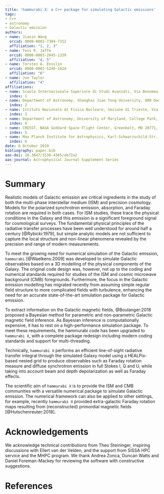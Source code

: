 ```yaml
---
title: 'hammurabi X: a C++ package for simulating Galactic emissions'
tags:
- C++
- astronomy
- Galactic emission
authors:
- name: Jiaxin Wang
  orcid: 0000-0002-7384-7152
  affiliation: "1, 2, 3"
- name: Tess R. Jaffe
  orcid: 0000-0003-2645-1339
  affiliation: "4, 5"
- name: Torsten A. Ensslin
  orcid: 0000-0001-5246-1624
  affiliation: "6"
- name: Joe Taylor
  affiliation: "4"
affiliations:
- name: Scuola Internazionale Superiore di Studi Avanzati, Via Bonomea 265, 34136 Trieste, Italy
  index: 1
- name: Department of Astronomy, Shanghai Jiao Tong University, 800 Dongchuan Road, 200240 Shanghai, China
  index: 2
- name: Istituto Nazionale di Fisica Nucleare, Sezione di Trieste, Via Bonomea 265, 34136 Trieste, Italy
  index: 3
- name: Department of Astronomy, University of Maryland, College Park, MD, 20742, USA
  index: 4
- name: CRESST, NASA Goddard Space Flight Center, Greenbelt, MD 20771, USA
  index: 5
- name: Max Planck Institute for Astrophysics, Karl-Schwarzschild-Str. 1, D-85741 Garching, Germany
  index: 6
date: 6 October 2019
bibliography: paper.bib
aas-doi: 10.3847/1538-4365/ab72a2
aas-journal: Astrophysical Journal Supplement Series
---
```


# Summary

Realistic models of Galactic emission are critical ingredients in the study of both the 
multi-phase interstellar medium (ISM) and precision cosmology. 
Models for the polarized synchrotron emission, absorption, and Faraday rotation are 
required in both cases. 
For ISM studies, these trace the physical conditions in the Galaxy and this emission is a 
significant foreground signal for cosmological surveys. 
The fundamental physical principles of the radiative transfer processes have been well 
understood for around half a century [@Rybicki:1979], but simple analytic models are not 
sufficient to capture the local structure and non-linear phenomena revealed by the 
precision and range of modern measurements.

To meet the growing need for numerical simulation of the Galactic emission, ``hammurabi`` 
[@Waelkens:2009] was developed to simulate Galactic observables based on a 3D 
modelling of the  physical components of the Galaxy.
The original code design was, however, not up to the coding and numerical standards 
required for studies of the ISM and cosmic microwave background (CMB) foregrounds.
Furthermore, the focus in the Galactic emission modelling has migrated recently 
from assuming simple regular field structure to more complicated fields with turbulence, 
enhancing the need for an accurate state-of-the-art simulation package for Galactic emission.

To extract information on the Galactic magnetic fields,
@Boulanger:2018 proposed a Bayesian method for parametric and non-parametric Galactic magnetic field inference. 
As Bayesian inference is computationally expensive, it has to rest on a high-performance 
simulation package. To meet these requirements, the hammurabi code has been upgraded 
to ``hammurabi X``, with a complete package redesign including modern coding 
standards and support for multi-threading.

Technically, ``hammurabi X`` performs an efficient line-of-sight radiative transfer integral 
through the simulated Galaxy model using a HEALPix-based nested grid to produce 
observables such as Faraday rotation measure and diffuse synchrotron 
emission in full Stokes I, Q and U, while taking into account beam and depth depolarization 
as well as Faraday effects.

The scientific aim of ``hammurabi X`` is to provide the ISM and CMB communities 
with a versatile numerical package to simulate Galactic emission.
The numerical framework can also be applied to other settings, for example, recently 
``hammurabi X`` provided extra-galactic Faraday rotation maps resulting from 
(reconstructed) primordial magnetic fields [@Hutschenreuter:2018].

# Acknowledgements

We acknowledge technical contributions from Theo Steininger,
inspiring discussions with Ellert van der Velden,
and the support from SISSA HPC service and the MHPC program.
We thank Andrea Zonca, Duncan Watts and Daniel Foreman-Mackey 
for reviewing the software with constructive suggestions.

# References
